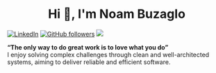 <h1 align="center">Hi 👋, I'm Noam Buzaglo</h1>

[![LinkedIn](https://img.shields.io/badge/LinkedIn-%230077B5.svg?logo=linkedin&logoColor=white)](https://linkedin.com/in/noam-buzaglo-568080188/) [![GitHub followers](https://img.shields.io/github/followers/NoamBuzaglo?label=Follow&style=social)](https://github.com/NoamBuzaglo/?tab=follow) ![](https://visitcount.itsvg.in/api?id=NoamBuzaglo&icon=0&color=1)

**“The only way to do great work is to love what you do”** <br>
I enjoy solving complex challenges through clean and well-architected systems, aiming to deliver reliable and efficient software.

